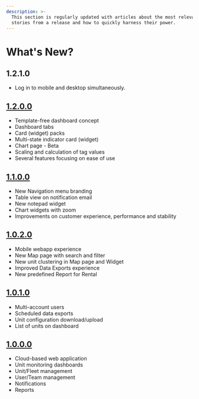 ```yaml
---
description: >-
  This section is regularly updated with articles about the most relevant user
  stories from a release and how to quickly harness their power.
---
```


# What's New?

## 1.2.1.0

* Log in to mobile and desktop simultaneously.

## [1.2.0.0](1.2.0.0/)

* Template-free dashboard concept
* Dashboard tabs
* Card \(widget\) packs
* Multi-state indicator card \(widget\)
* Chart page - Beta
* Scaling and calculation of tag values
* Several features focusing on ease of use 

## [1.1.0.0](1.1.0.0/)

* New Navigation menu branding
* Table view on notification email
* New notepad widget
* Chart widgets with zoom
* Improvements on customer experience, performance and stability

## [1.0.2.0](1.0.2.0/)

* Mobile webapp experience
* New Map page with search and filter
* New unit clustering in Map page and Widget
* Improved Data Exports experience
* New predefined Report for Rental 

## [1.0.1.0](1.0.1.0/)

* Multi-account users
* Scheduled data exports
* Unit configuration download/upload
* List of units on dashboard

## [1.0.0.0](1.0.0.0/)

* Cloud-based web application
* Unit monitoring dashboards
* Unit/Fleet management
* User/Team management
* Notifications
* Reports



